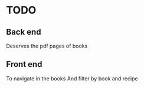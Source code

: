 # TODO

## Back end
Deserves the pdf pages of books

## Front end
To navigate in the books
And filter by book and recipe